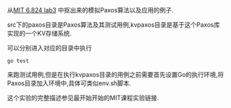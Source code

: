 从[MIT 6.824 lab3](http://nil.csail.mit.edu/6.824/2015/labs/lab-3.html) 中抠出来的模拟Paxos算法以及应用的例子.

src下的paxos目录是Paxos算法及其测试用例,kvpaxos目录是基于这个Paxos库实现的一个KV存储系统.

可以分别进入对应的目录中执行
 
```
go test
```

来跑测试用例,但是在执行kvpaxos目录的用例之前需要首先设置Go的执行环境,将Paxos目录加入环境中,具体可类似env.sh脚本.

这个实验的完整描述参见最开始开始的MIT课程实验链接.